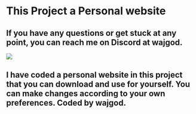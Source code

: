 <h1>This Project a Personal website</h1>
<h2>If you have any questions or get stuck at any point, you can reach me on Discord at wajgod.
</h2>
<img src="https://cdn.discordapp.com/attachments/773919982618148885/1212122405162450964/image.png?ex=65f0aff5&is=65de3af5&hm=0a25cada3b7e3302cfb8770663878cb45ecf4ab264a5dda8c3acb0263bdfe093&"></img>
<h2>I have coded a personal website in this project that you can download and use for yourself. You can make changes according to your own preferences. Coded by wajgod.</h2>
